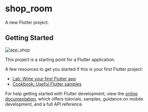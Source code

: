 # shop_room

A new Flutter project.

## Getting Started
![app_shop](https://github.com/user-attachments/assets/b1b35ceb-d791-4e28-a4f4-51938d9d3c1f)

This project is a starting point for a Flutter application.

A few resources to get you started if this is your first Flutter project:

- [Lab: Write your first Flutter app](https://docs.flutter.dev/get-started/codelab)
- [Cookbook: Useful Flutter samples](https://docs.flutter.dev/cookbook)

For help getting started with Flutter development, view the
[online documentation](https://docs.flutter.dev/), which offers tutorials,
samples, guidance on mobile development, and a full API reference.
